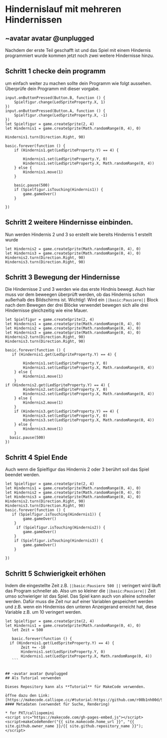 # Hindernislauf mit mehreren Hindernissen 
## ~avatar avatar @unplugged

Nachdem der erste Teil geschafft ist und das Spiel mit einem Hindernis programmiert wurde kommen jetzt noch zwei weitere Hindernisse hinzu. 

## Schritt 1 checke dein programm
um einfach weiter zu machen sollte dein Programm wie folgt aussehen. Überprüfe dein Programm mit dieser vorgabe.
```blocks
input.onButtonPressed(Button.B, function () {
    Spielfigur.change(LedSpriteProperty.X, 1)
})
input.onButtonPressed(Button.A, function () {
    Spielfigur.change(LedSpriteProperty.X, -1)
})
let Spielfigur = game.createSprite(2, 4)
let Hindernis1 = game.createSprite(Math.randomRange(0, 4), 0)

Hindernis1.turn(Direction.Right, 90)

basic.forever(function () {
    if (Hindernis1.get(LedSpriteProperty.Y) == 4) {

        Hindernis1.set(LedSpriteProperty.Y, 0)
        Hindernis1.set(LedSpriteProperty.X, Math.randomRange(0, 4))
    } else {
        Hindernis1.move(1)
    }
    
    basic.pause(500)
    if (Spielfigur.isTouching(Hindernis1)) {
        game.gameOver()
    }
   
})
```
## Schritt 2 weitere Hindernisse einbinden.
Nun werden Hindernis 2 und 3 so erstellt wie bereits Hindernis 1 erstellt wurde
```blocks
let Hindernis2 = game.createSprite(Math.randomRange(0, 4), 0)
let Hindernis3 = game.createSprite(Math.randomRange(0, 4), 0)
Hindernis2.turn(Direction.Right, 90)
Hindernis3.turn(Direction.Right, 90)
```



## Schritt 3 Bewegung der Hindernisse
Die Hindernisse 2 und 3 werden wie das erste Hindnis bewegt. Auch hier muss vor dem beweegen überprüft werden, ob das Hindernis schon außerhalb des Bildschirms ist. 
Wichtig!: Wird ein ``||basic:Pausiere||`` Block nach dem Bewegen der drei Blöcke verwendet bewegen sich alle drei Hindernisse gleichzeitig wie eine Mauer. 
```blocks
let Spielfigur = game.createSprite(2, 4)
let Hindernis1 = game.createSprite(Math.randomRange(0, 4), 0)
let Hindernis2 = game.createSprite(Math.randomRange(0, 4), 0)
let Hindernis3 = game.createSprite(Math.randomRange(0, 4), 0)
Hindernis2.turn(Direction.Right, 90)
Hindernis3.turn(Direction.Right, 90)

basic.forever(function () {
   if (Hindernis1.get(LedSpriteProperty.Y) == 4) {

        Hindernis1.set(LedSpriteProperty.Y, 0)
        Hindernis1.set(LedSpriteProperty.X, Math.randomRange(0, 4))
    } else {
        Hindernis1.move(1)
    }
if (Hindernis2.get(LedSpriteProperty.Y) == 4) {
        Hindernis2.set(LedSpriteProperty.Y, 0)
        Hindernis2.set(LedSpriteProperty.X, Math.randomRange(0, 4))
    } else {
        Hindernis2.move(1)
    }
    if (Hindernis3.get(LedSpriteProperty.Y) == 4) {
        Hindernis3.set(LedSpriteProperty.Y, 0)
        Hindernis3.set(LedSpriteProperty.X, Math.randomRange(0, 4))
    } else {
        Hindernis3.move(1)
    }
  basic.pause(500)
})
```

## Schritt 4 Spiel Ende
Auch wenn die Spielfigur das Hindernis 2 oder 3 berührt soll das Spiel beendet werden.
```blocks
let Spielfigur = game.createSprite(2, 4)
let Hindernis1 = game.createSprite(Math.randomRange(0, 4), 0)
let Hindernis2 = game.createSprite(Math.randomRange(0, 4), 0)
let Hindernis3 = game.createSprite(Math.randomRange(0, 4), 0)
Hindernis2.turn(Direction.Right, 90)
Hindernis3.turn(Direction.Right, 90)
basic.forever(function () {
   if (Spielfigur.isTouching(Hindernis1)) {
        game.gameOver()
    }
     if (Spielfigur.isTouching(Hindernis2)) {
        game.gameOver()
    }
    if (Spielfigur.isTouching(Hindernis3)) {
        game.gameOver()
    }

})
```

## Schritt 5 Schwierigkeit erhöhen
Indem die eingestellte Zeit z.B. ``||basic:Pausiere 500 ||`` veringert wird läuft das Program schneller ab. Also um so kleiner die ``||basic:Pausiere||`` Zeit umso schwieriger ist das Spiel. Das Spiel kann auch von alleine schneller werden. Dafür muss die Zeit nur auf einer Variablen gespeichert werden und z.B. wenn ein Hinderniss den unteren Anzeigerand erreicht hat, diese Variable z.B. um 10 veringert werden.
 ```blocks
 let Spielfigur = game.createSprite(2, 4)
let Hindernis1 = game.createSprite(Math.randomRange(0, 4), 0)
    let Zeit = 500

    basic.forever(function () {
   if (Hindernis1.get(LedSpriteProperty.Y) == 4) {
        Zeit += -10
        Hindernis1.set(LedSpriteProperty.Y, 0)
        Hindernis1.set(LedSpriteProperty.X, Math.randomRange(0, 4))
    ```


## ~avatar avatar @unplugged
## Als Tutorial verwenden

Dieses Repository kann als **Tutorial** für MakeCode verwenden.

öffne dazu den Link: [https://makecode.calliope.cc/#tutorial:https://github.com/r00b1nh00d/Spiele_Programmieren_Lernen_Hindernislauf]
#### Metadaten (verwendet für Suche, Rendering)

* for PXT/calliopemini
<script src="https://makecode.com/gh-pages-embed.js"></script><script>makeCodeRender("{{ site.makecode.home_url }}", "{{ site.github.owner_name }}/{{ site.github.repository_name }}");</script>
